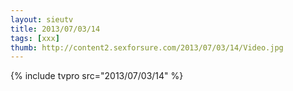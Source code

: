 ```yaml
--- 
layout: sieutv
title: 2013/07/03/14
tags: [xxx]
thumb: http://content2.sexforsure.com/2013/07/03/14/Video.jpg
---
```

{% include tvpro src="2013/07/03/14" %} 
